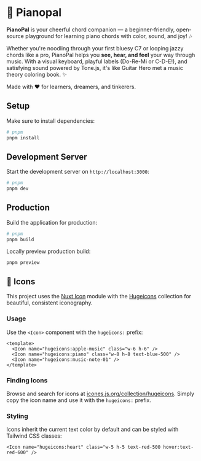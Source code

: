 # 🎹 Pianopal

**PianoPal** is your cheerful chord companion — a beginner-friendly, open-source playground for learning piano chords with color, sound, and joy! 🎶

Whether you're noodling through your first bluesy C7 or looping jazzy chords like a pro, PianoPal helps you **see, hear, and feel** your way through music. With a visual keyboard, playful labels (Do-Re-Mi or C-D-E!), and satisfying sound powered by Tone.js, it's like Guitar Hero met a music theory coloring book. ✨

Made with ❤️ for learners, dreamers, and tinkerers.

## Setup

Make sure to install dependencies:

```bash
# pnpm
pnpm install
```

## Development Server

Start the development server on `http://localhost:3000`:

```bash
# pnpm
pnpm dev
```

## Production

Build the application for production:

```bash
# pnpm
pnpm build
```

Locally preview production build:

```bash
pnpm preview
```

## 🎨 Icons

This project uses the [Nuxt Icon](https://nuxt.com/modules/icon) module with the [Hugeicons](https://icones.js.org/collection/hugeicons) collection for beautiful, consistent iconography.

### Usage

Use the `<Icon>` component with the `hugeicons:` prefix:

```vue
<template>
  <Icon name="hugeicons:apple-music" class="w-6 h-6" />
  <Icon name="hugeicons:piano" class="w-8 h-8 text-blue-500" />
  <Icon name="hugeicons:music-note-01" />
</template>
```

### Finding Icons

Browse and search for icons at [icones.js.org/collection/hugeicons](https://icones.js.org/collection/hugeicons). Simply copy the icon name and use it with the `hugeicons:` prefix.

### Styling

Icons inherit the current text color by default and can be styled with Tailwind CSS classes:

```vue
<Icon name="hugeicons:heart" class="w-5 h-5 text-red-500 hover:text-red-600" />
```
